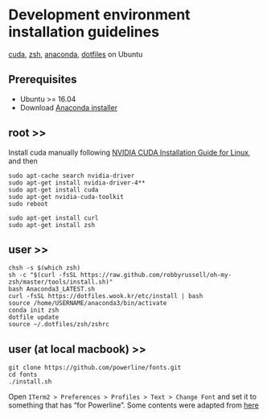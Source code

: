 # Development environment installation guidelines

[cuda](https://docs.nvidia.com/cuda/cuda-installation-guide-linux/index.html), [zsh](https://github.com/ohmyzsh/ohmyzsh), [anaconda](https://www.anaconda.com/), [dotfiles](https://github.com/wookayin/dotfiles) on Ubuntu

## Prerequisites
* Ubuntu >= 16.04
* Download [Anaconda installer](https://www.anaconda.com/products/individual)

## root >>
Install cuda manually following [NVIDIA CUDA Installation Guide for Linux](https://docs.nvidia.com/cuda/cuda-installation-guide-linux/index.html), and then


    sudo apt-cache search nvidia-driver
    sudo apt-get install nvidia-driver-4**
    sudo apt-get install cuda
    sudo apt-get nvidia-cuda-toolkit
    sudo reboot
    
    sudo apt-get install curl
    sudo apt-get install zsh

## user >>
    chsh -s $(which zsh)
    sh -c "$(curl -fsSL https://raw.github.com/robbyrussell/oh-my-zsh/master/tools/install.sh)"
    bash Anaconda3_LATEST.sh
    curl -fsSL https://dotfiles.wook.kr/etc/install | bash
    source /home/USERNAME/anaconda3/bin/activate
    conda init zsh
    dotfile update
    source ~/.dotfiles/zsh/zshrc

## user (at local macbook) >>
    git clone https://github.com/powerline/fonts.git
    cd fonts
    ./install.sh
    
 Open `ITerm2 > Preferences > Profiles > Text > Change Font` and set it to something that has “for Powerline”.
 Some contents were adapted from [here](https://www.freecodecamp.org/news/jazz-up-your-zsh-terminal-in-seven-steps-a-visual-guide-e81a8fd59a38/)
